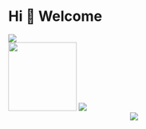# Hi 🎉 Welcome

<img src="https://readme-typing-svg.herokuapp.com/?lines=Welcome,%20visitor!;Hello%20Github%20World!&font=Roboto" />


<div> <img height="137px" src="https://github-readme-stats.vercel.app/api?username=Cokeysama&hide_title=true&hide_border=true&show_icons=trueline_height=21&text_color=000&icon_color=000&bg_color=0,ea6161,ffc64d,fffc4d,52fa5a&theme=graywhite" /> 
<img src="https://github-readme-stats.vercel.app/api/top-langs/?username=Cokeysama&hide_title=true&hide_border=true&layout=compact&langs_count=6&text_color=000&icon_color=fff&bg_color=0,52fa5a,4dfcff,c64dff&theme=graywhite" /> 
</div>
<div align="center"> <img src="https://activity-graph.herokuapp.com/graph?username=Cokeysama&theme=xcode" /> </div>
